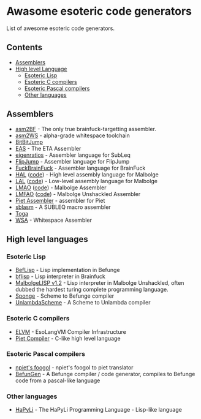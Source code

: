 # Awasome esoteric code generators
List of awesome esoteric code generators.

## Contents
* [Assemblers](#assemblers)
* [High level Language](high-level-languages)
  * [Esoteric Lisp](#esoteric-lisp)
  * [Esoteric C compilers](#esoteric-c-compilers)
  * [Esoteric Pascal compilers](#esoteric-pascal-compilers)
  * [Other languages](#other-languages)

## Assemblers
* [asm2BF](https://github.com/kspalaiologos/asmbf) - The only true brainfuck-targetting assembler.
* [asm2WS](https://github.com/kspalaiologos/asm2ws) - alpha-grade whitespace toolchain
* [BitBitJump](https://github.com/esovm/BitBitJump)
* [EAS](http://www.miketaylor.org.uk/tech/eta/doc/easman.html) - The ETA Assembler
* [eigenratios](http://eigenratios.blogspot.com/2006/09/mark-ii-oisc-self-interpreter.html) - Assembler language for SubLeq
* [FlipJump](https://github.com/tomhea/flip-jump) - Assembler language for FlipJump
* [FuckBrainFuck](https://github.com/esovm/FuckBrainFuck) - Assembler language for BrainFuck
* [HAL](https://www.trs.cm.is.nagoya-u.ac.jp/projects/Malbolge/hal/hal-def.html.en) ([code](https://git.trs.css.i.nagoya-u.ac.jp/malbolge/ternary)) - High level assembly language for Malbolge
* [LAL](https://www.trs.cm.is.nagoya-u.ac.jp/projects/Malbolge/lal/lal-def.html.en) ([code](https://git.trs.css.i.nagoya-u.ac.jp/malbolge/lowass)) - Low-level assembly language for Malbolge
* [LMAO](https://lutter.cc/malbolge/assembler.html) ([code](https://github.com/esoteric-programmer/LMAO)) - Malbolge Assembler
* [LMFAO](https://lutter.cc/unshackled/assembler.html) ([code](https://github.com/esoteric-programmer/LMFAO)) - Malbolge Unshackled Assembler
* [Piet Assembler](https://www.toothycat.net/wiki/wiki.pl?MoonShadow/Piet) - assembler for Piet
* [sblasm](https://github.com/lawrencewoodman/sblasm) - A SUBLEQ macro assembler
* [Toga](https://github.com/esovm/toga)
* [WSA](https://github.com/helvm/wsa) - Whitespace Assembler

## High level languages

### Esoteric Lisp
* [BefLisp](https://github.com/shinh/beflisp) - Lisp implementation in Befunge
* [bflisp](https://github.com/shinh/bflisp) - Lisp interpreter in Brainfuck
* [MalbolgeLISP v1.2](https://github.com/kspalaiologos/malbolge-lisp) - Lisp interpreter in Malbolge Unshackled, often dubbed the hardest turing complete programming language.
* [Sponge](http://cubonegro.orgfree.com/sponge/sponge.html) - Scheme to Befunge compiler
* [UnlambdaScheme](https://github.com/schani/unlambdascheme) - A Scheme to Unlambda compiler

### Esoteric C compilers
* [ELVM](https://github.com/shinh/elvm/) - EsoLangVM Compiler Infrastructure
* [Piet Compiler](https://www.toothycat.net/wiki/wiki.pl?MoonShadow/Piet) - C-like high level language

### Esoteric Pascal compilers
 * [npiet's foogol](http://www.bertnase.de/npiet/npiet-foogol.html) - npiet's foogol to piet translator
 * [BefunGen](https://www.mikescher.de/programs/view/BefunUtils) - A Befunge compiler / code generator, compiles to Befunge code from a pascal-like language

### Other languages
 * [HaPyLi](https://github.com/wspace/cybis-hapyli) - The HaPyLi Programming Language - Lisp-like language


